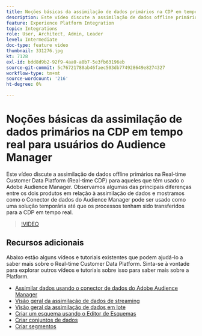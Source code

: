 ```yaml
---
title: Noções básicas da assimilação de dados primários na CDP em tempo real para usuários do Audience Manager
description: Este vídeo discute a assimilação de dados offline primários na Real-time Customer Data Platform (Real-time CDP) para aqueles que têm usado o Adobe Audience Manager. Observamos algumas das principais diferenças entre os dois produtos em relação à assimilação de dados e mostramos como o Conector de dados do Audience Manager pode ser usado como uma solução temporária até que os processos tenham sido transferidos para a CDP em tempo real.
feature: Experience Platform Integration
topic: Integrations
role: User, Architect, Admin, Leader
level: Intermediate
doc-type: feature video
thumbnail: 331276.jpg
kt: 7128
exl-id: bdd8d9b2-92f9-4aa0-a0b7-5e3fb63196eb
source-git-commit: 5c76721780ab46faec503db774928649e8274327
workflow-type: tm+mt
source-wordcount: '216'
ht-degree: 0%

---
```


# Noções básicas da assimilação de dados primários na CDP em tempo real para usuários do Audience Manager

Este vídeo discute a assimilação de dados offline primários na Real-time Customer Data Platform (Real-time CDP) para aqueles que têm usado o Adobe Audience Manager. Observamos algumas das principais diferenças entre os dois produtos em relação à assimilação de dados e mostramos como o Conector de dados do Audience Manager pode ser usado como uma solução temporária até que os processos tenham sido transferidos para a CDP em tempo real.


>[!VIDEO](https://video.tv.adobe.com/v/331276/?quality=12&learn=on)

## Recursos adicionais

Abaixo estão alguns vídeos e tutoriais existentes que podem ajudá-lo a saber mais sobre o Real-time Customer Data Platform. Sinta-se à vontade para explorar outros vídeos e tutoriais sobre isso para saber mais sobre a Platform.

* [Assimilar dados usando o conector de dados do Adobe Audience Manager](https://experienceleague.adobe.com/docs/platform-learn/tutorials/sources/ingest-data-from-aam.html?lang=pt-BR#sources)
* [Visão geral da assimilação de dados de streaming](https://experienceleague.adobe.com/docs/platform-learn/tutorials/data-ingestion/understanding-streaming-ingestion.html?lang=pt-BR#data-ingestion)
* [Visão geral da assimilação de dados em lote](https://experienceleague.adobe.com/docs/platform-learn/tutorials/data-ingestion/batch-ingestion-overview.html?lang=pt-BR#data-ingestion)
* [Criar um esquema usando o Editor de Esquemas](https://experienceleague.adobe.com/docs/experience-platform/xdm/tutorials/create-schema-ui.html?lang=pt-BR#getting-started)
* [Criar conjuntos de dados](https://experienceleague.adobe.com/docs/platform-learn/getting-started-for-data-architects-and-data-engineers/create-datasets.html?lang=pt-BR#permissions-required)
* [Criar segmentos](https://experienceleague.adobe.com/docs/platform-learn/tutorials/segments/create-segments.html?lang=pt-BR#segments)
